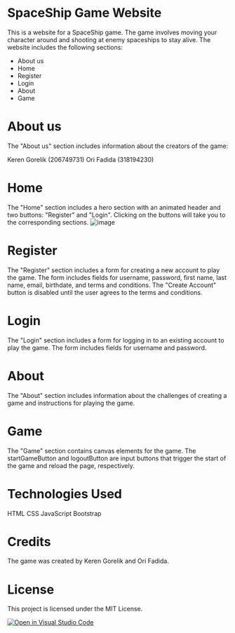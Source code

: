 # SpaceShip Game Website
This is a website for a SpaceShip game. The game involves moving your character  around and shooting at enemy spaceships to stay alive. The website includes the following sections:

* About us
* Home
* Register
* Login
* About
* Game
# About us
The "About us" section includes information about the creators of the game:

Keren Gorelik (206749731)
Ori Fadida (318194230)
# Home
The "Home" section includes a hero section with an animated header and two buttons: "Register" and "Login". Clicking on the buttons will take you to the corresponding sections.
![image](https://user-images.githubusercontent.com/74565511/234260960-aae43459-6216-4578-99ef-ba25fe44ad05.png)

# Register
The "Register" section includes a form for creating a new account to play the game. The form includes fields for username, password, first name, last name, email, birthdate, and terms and conditions. The "Create Account" button is disabled until the user agrees to the terms and conditions.

# Login
The "Login" section includes a form for logging in to an existing account to play the game. The form includes fields for username and password.

# About
The "About" section includes information about the challenges of creating a game and instructions for playing the game.

# Game
The "Game" section  contains canvas elements for the game. The startGameButton and logoutButton are input buttons that trigger the start of the game and reload the page, respectively.

# Technologies Used
HTML
CSS
JavaScript
Bootstrap
# Credits
The game was created by Keren Gorelik and Ori Fadida.

# License
This project is licensed under the MIT License.










































[![Open in Visual Studio Code](https://classroom.github.com/assets/open-in-vscode-718a45dd9cf7e7f842a935f5ebbe5719a5e09af4491e668f4dbf3b35d5cca122.svg)](https://classroom.github.com/online_ide?assignment_repo_id=10811529&assignment_repo_type=AssignmentRepo)
